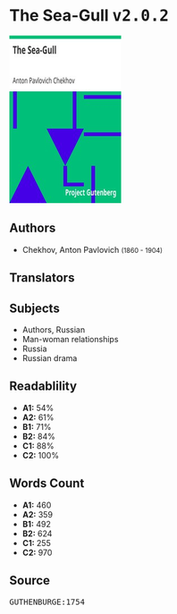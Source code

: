 # The Sea-Gull <kbd>v2.0.2</kbd>

![](./cover.medium.jpg "")

## Authors


 - Chekhov, Anton Pavlovich <small>(1860 - 1904)</small>

## Translators



## Subjects


 - Authors, Russian
 - Man-woman relationships
 - Russia
 - Russian drama

## Readablility


 - **A1:** 54%
 - **A2:** 61%
 - **B1:** 71%
 - **B2:** 84%
 - **C1:** 88%
 - **C2:** 100%

## Words Count


 - **A1:** 460
 - **A2:** 359
 - **B1:** 492
 - **B2:** 624
 - **C1:** 255
 - **C2:** 970

## Source


<kbd>GUTHENBURGE:1754</kbd>
